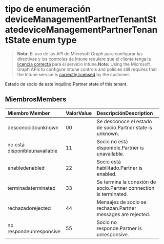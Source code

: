 # <a name="devicemanagementpartnertenantstate-enum-type"></a><span data-ttu-id="b8124-101">tipo de enumeración deviceManagementPartnerTenantState</span><span class="sxs-lookup"><span data-stu-id="b8124-101">deviceManagementPartnerTenantState enum type</span></span>

> <span data-ttu-id="b8124-102">**Nota:** El uso de las API de Microsoft Graph para configurar las directivas y los controles de Intune requiere que el cliente tenga la [licencia correcta](https://go.microsoft.com/fwlink/?linkid=839381) para el servicio Intune.</span><span class="sxs-lookup"><span data-stu-id="b8124-102">**Note:** Using the Microsoft Graph APIs to configure Intune controls and policies still requires that the Intune service is [correctly licensed](https://go.microsoft.com/fwlink/?linkid=839381) by the customer.</span></span>

<span data-ttu-id="b8124-103">Estado de socio de este inquilino.</span><span class="sxs-lookup"><span data-stu-id="b8124-103">Partner state of this tenant.</span></span>
## <a name="members"></a><span data-ttu-id="b8124-104">Miembros</span><span class="sxs-lookup"><span data-stu-id="b8124-104">Members</span></span>
|<span data-ttu-id="b8124-105">Miembro	</span><span class="sxs-lookup"><span data-stu-id="b8124-105">Member</span></span>|<span data-ttu-id="b8124-106">Valor</span><span class="sxs-lookup"><span data-stu-id="b8124-106">Value</span></span>|<span data-ttu-id="b8124-107">Descripción</span><span class="sxs-lookup"><span data-stu-id="b8124-107">Description</span></span>|
|:---|:---|:---|
|<span data-ttu-id="b8124-108">desconocido</span><span class="sxs-lookup"><span data-stu-id="b8124-108">unknown</span></span>|<span data-ttu-id="b8124-109">0</span><span class="sxs-lookup"><span data-stu-id="b8124-109">0</span></span>|<span data-ttu-id="b8124-110">Se desconoce el estado de socio.</span><span class="sxs-lookup"><span data-stu-id="b8124-110">Partner state is unknown.</span></span>|
|<span data-ttu-id="b8124-111">no está disponible</span><span class="sxs-lookup"><span data-stu-id="b8124-111">unavailable</span></span>|<span data-ttu-id="b8124-112">1</span><span class="sxs-lookup"><span data-stu-id="b8124-112">1</span></span>|<span data-ttu-id="b8124-113">Socio no está disponible.</span><span class="sxs-lookup"><span data-stu-id="b8124-113">Partner is unavailable.</span></span>|
|<span data-ttu-id="b8124-114">enabled</span><span class="sxs-lookup"><span data-stu-id="b8124-114">enabled</span></span>|<span data-ttu-id="b8124-115">2</span><span class="sxs-lookup"><span data-stu-id="b8124-115">2</span></span>|<span data-ttu-id="b8124-116">Socio está habilitado.</span><span class="sxs-lookup"><span data-stu-id="b8124-116">Partner is enabled.</span></span>|
|<span data-ttu-id="b8124-117">terminada</span><span class="sxs-lookup"><span data-stu-id="b8124-117">terminated</span></span>|<span data-ttu-id="b8124-118">3</span><span class="sxs-lookup"><span data-stu-id="b8124-118">3</span></span>|<span data-ttu-id="b8124-119">Se termina la conexión de socio.</span><span class="sxs-lookup"><span data-stu-id="b8124-119">Partner connection is terminated.</span></span>|
|<span data-ttu-id="b8124-120">rechazado</span><span class="sxs-lookup"><span data-stu-id="b8124-120">rejected</span></span>|<span data-ttu-id="b8124-121">4</span><span class="sxs-lookup"><span data-stu-id="b8124-121">4</span></span>|<span data-ttu-id="b8124-122">Mensajes de socio se rechazan.</span><span class="sxs-lookup"><span data-stu-id="b8124-122">Partner messages are rejected.</span></span>|
|<span data-ttu-id="b8124-123">no responde</span><span class="sxs-lookup"><span data-stu-id="b8124-123">unresponsive</span></span>|<span data-ttu-id="b8124-124">5</span><span class="sxs-lookup"><span data-stu-id="b8124-124">5</span></span>|<span data-ttu-id="b8124-125">Socio no responde.</span><span class="sxs-lookup"><span data-stu-id="b8124-125">Partner is unresponsive.</span></span>|



